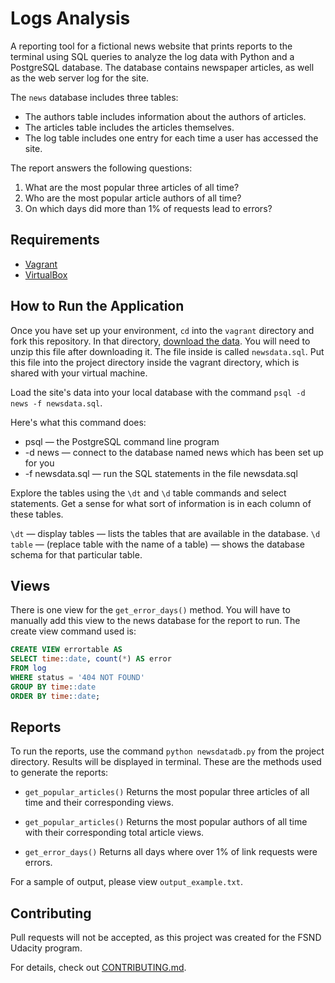 # Logs Analysis

A reporting tool for a fictional news website that prints reports to the terminal using SQL queries to analyze the log data with Python and a PostgreSQL database. The database contains newspaper articles, as well as the web server log for the site.

The `news` database includes three tables:

- The authors table includes information about the authors of articles.
- The articles table includes the articles themselves.
- The log table includes one entry for each time a user has accessed the site.

The report answers the following questions:

1. What are the most popular three articles of all time?
2. Who are the most popular article authors of all time?
3. On which days did more than 1% of requests lead to errors?


## Requirements

- [Vagrant](https://www.vagrantup.com/downloads.html)
- [VirtualBox](https://www.virtualbox.org/wiki/Download_Old_Builds_5_1)


## How to Run the Application

Once you have set up your environment, `cd` into the `vagrant` directory and fork this repository. In that directory, [download the data](https://d17h27t6h515a5.cloudfront.net/topher/2016/August/57b5f748_newsdata/newsdata.zip). You will need to unzip this file after downloading it. The file inside is called `newsdata.sql`. Put this file into the project directory inside the vagrant directory, which is shared with your virtual machine.

Load the site's data into your local database with the command `psql -d news -f newsdata.sql`.

Here's what this command does:

- psql — the PostgreSQL command line program
- -d news — connect to the database named news which has been set up for you
- -f newsdata.sql — run the SQL statements in the file newsdata.sql

Explore the tables using the `\dt` and `\d` table commands and select statements. Get a sense for what sort of information is in each column of these tables.

`\dt` — display tables — lists the tables that are available in the database.
`\d table` — (replace table with the name of a table) — shows the database schema for that particular table.


## Views

There is one view for the `get_error_days()` method. You will have to manually add this view to the news database for the report to run. The create view command used is:

```sql
CREATE VIEW errortable AS
SELECT time::date, count(*) AS error
FROM log
WHERE status = '404 NOT FOUND'
GROUP BY time::date
ORDER BY time::date;
```

## Reports

To run the reports, use the command `python newsdatadb.py` from the project directory. Results will be displayed in terminal. These are the methods used to generate the reports:

- `get_popular_articles()` Returns the most popular three articles of all time and their corresponding views.

- `get_popular_articles()` Returns the most popular authors of all time with their corresponding total article views.

- `get_error_days()` Returns all days where over 1% of link requests were errors.

For a sample of output, please view `output_example.txt`.


## Contributing

Pull requests will not be accepted, as this project was created for the FSND Udacity program.

For details, check out [CONTRIBUTING.md](CONTRIBUTING.md).

